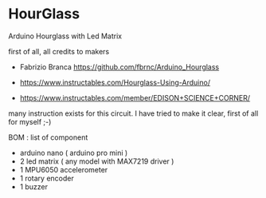 # HourGlass
Arduino Hourglass with Led Matrix

first of all, all credits to makers
- Fabrizio Branca https://github.com/fbrnc/Arduino_Hourglass

- https://www.instructables.com/Hourglass-Using-Arduino/
- https://www.instructables.com/member/EDISON+SCIENCE+CORNER/

many instruction exists for this circuit. I have tried to make it clear, first of all for myself ;-)

BOM : list of component
- arduino nano ( arduino pro mini )
- 2 led matrix ( any model with MAX7219 driver )
- 1 MPU6050 accelerometer
- 1 rotary encoder
- 1 buzzer

